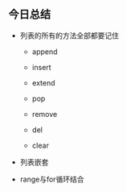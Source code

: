 ## 今日总结

+ 列表的所有的方法全部都要记住
    
    - append
    
    - insert
    
    - extend
    
    - pop
    
    - remove
    
    - del
    
    - clear
    
+ 列表嵌套

+ range与for循环结合





    
    
    